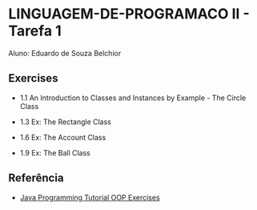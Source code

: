 # LINGUAGEM-DE-PROGRAMACO II - Tarefa 1

Aluno: Eduardo de Souza Belchior

## Exercises

- 1.1  An Introduction to Classes and Instances by Example - The Circle Class

- 1.3  Ex: The Rectangle Class

- 1.6  Ex: The Account Class

- 1.9  Ex: The Ball Class
## Referência

 - [Java Programming Tutorial OOP Exercises](https://www3.ntu.edu.sg/home/ehchua/programming/java/j3f_oopexercises.html)


